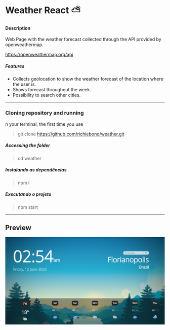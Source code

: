 # Weather React ⛅

#### Description

Web Page with the weather forecast collected through the API provided by openweathermap.

https://openweathermap.org/api

##### Features
- Collects geolocation to show the weather forecast of the location where the user is.
- Shows forecast throughout the week.
- Possibility to search other cities.

 - - -
### Cloning repository and running
n your terminal, the first time you use
>git clone https://github.com/richiebono/weather.git

##### Accessing the folder
>cd weather

##### Instalando as dependências
>npm i

##### Executando o projeto
>npm start 

- - -
## Preview

![alt text](https://github.com/richiebono/weather/blob/main/image-preview.png)
